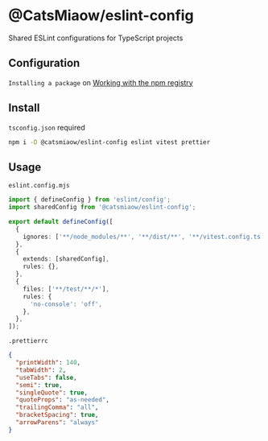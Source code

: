 # @CatsMiaow/eslint-config

Shared ESLint configurations for TypeScript projects

## Configuration

`Installing a package` on [Working with the npm registry](https://docs.github.com/en/packages/working-with-a-github-packages-registry/working-with-the-npm-registry#installing-a-package)

## Install

`tsconfig.json` required

```sh
npm i -D @catsmiaow/eslint-config eslint vitest prettier
```

## Usage

`eslint.config.mjs`

```ts
import { defineConfig } from 'eslint/config';
import sharedConfig from '@catsmiaow/eslint-config';

export default defineConfig([
  {
    ignores: ['**/node_modules/**', '**/dist/**', '**/vitest.config.ts'],
  },
  {
    extends: [sharedConfig],
    rules: {},
  },
  {
    files: ['**/test/**/*'],
    rules: {
      'no-console': 'off',
    },
  },
]);
```

`.prettierrc`

```json
{
  "printWidth": 140,
  "tabWidth": 2,
  "useTabs": false,
  "semi": true,
  "singleQuote": true,
  "quoteProps": "as-needed",
  "trailingComma": "all",
  "bracketSpacing": true,
  "arrowParens": "always"
}
```
